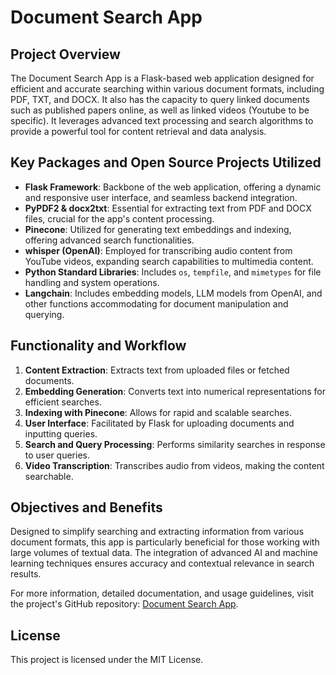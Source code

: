 # Document Search App

## Project Overview
The Document Search App is a Flask-based web application designed for efficient and accurate searching within various document formats, including PDF, TXT, and DOCX. It also has the capacity to query linked documents such as published papers online, as well as linked videos (Youtube to be specific). It leverages advanced text processing and search algorithms to provide a powerful tool for content retrieval and data analysis.

## Key Packages and Open Source Projects Utilized
- **Flask Framework**: Backbone of the web application, offering a dynamic and responsive user interface, and seamless backend integration.
- **PyPDF2 & docx2txt**: Essential for extracting text from PDF and DOCX files, crucial for the app's content processing.
- **Pinecone**: Utilized for generating text embeddings and indexing, offering advanced search functionalities.
- **whisper (OpenAI)**: Employed for transcribing audio content from YouTube videos, expanding search capabilities to multimedia content.
- **Python Standard Libraries**: Includes `os`, `tempfile`, and `mimetypes` for file handling and system operations.
- **Langchain**: Includes embedding models, LLM models from OpenAI, and other functions accommodating for document manipulation and querying.

## Functionality and Workflow
1. **Content Extraction**: Extracts text from uploaded files or fetched documents.
2. **Embedding Generation**: Converts text into numerical representations for efficient searches.
3. **Indexing with Pinecone**: Allows for rapid and scalable searches.
4. **User Interface**: Facilitated by Flask for uploading documents and inputting queries.
5. **Search and Query Processing**: Performs similarity searches in response to user queries.
6. **Video Transcription**: Transcribes audio from videos, making the content searchable.

## Objectives and Benefits
Designed to simplify searching and extracting information from various document formats, this app is particularly beneficial for those working with large volumes of textual data. The integration of advanced AI and machine learning techniques ensures accuracy and contextual relevance in search results.

For more information, detailed documentation, and usage guidelines, visit the project's GitHub repository: [Document Search App](https://github.com/toritotony/pinecone-test).

## License
This project is licensed under the MIT License.

